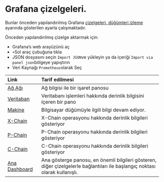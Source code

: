# Grafana çizelgeleri.

Bunlar önceden yapılandırılmış Grafana [çizelgeleri, düğümleri izleme](../build/tutorials/nodes-and-staking/setting-up-node-monitoring.md) ayarında gösterilen ayarla çalışmaktadır.

Önceden yapılandırılmış çizelge aktarmak için:

* Grafana’s web arayüzünü aç
* `+`Sol araç çubuğuna tıkla
* JSON dosyasını seçin `Import JSON`ve yükleyin ya da içeriği `Import via panel json`bölgeye yapıştırın
* Veri Kaynağı `Prometheus`olarak Seç

| Link | Tarif edilmesi |
| :--- | :--- |
| [Ağ Ağı](network.json) | Ağ bilgisi ile bir işaret panosu |
| [Veritaban](database.json) | Veritabanı işlemleri hakkında derinlik bilgisini içeren bir pano |
| [Makine](machine.json) | Bilgisayar düğümüyle ilgili bilgi devam ediyor. |
| [X-Chain](x_chain.json) | X-Chain operasyonu hakkında derinlik bilgileri gösteriyor |
| [P-Chain](p_chain.json) | P-Chain operasyonu hakkında derinlik bilgileri gösteriyor |
| [C-Chain](c_chain.json) | C-Chain operasyonu hakkında derinlik bilgileri gösteriyor |
| [Ana Dashboard](main.json) | Ana gösterge panosu, en önemli bilgileri gösteren, diğer çizelgelerle bağlantıları ile başlangıç noktası olarak kullanışlı. |

